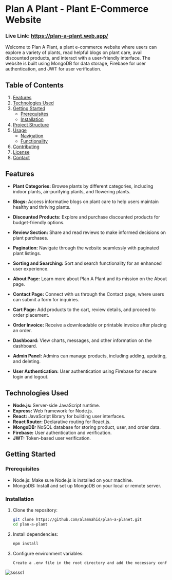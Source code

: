 # Plan A Plant - Plant E-Commerce Website
### Live Link: https://plan-a-plant.web.app/

Welcome to Plan A Plant, a plant e-commerce website where users can explore a variety of plants, read helpful blogs on plant care, avail discounted products, and interact with a user-friendly interface. The website is built using MongoDB for data storage, Firebase for user authentication, and JWT for user verification.

## Table of Contents
1. [Features](#features)
2. [Technologies Used](#technologies-used)
3. [Getting Started](#getting-started)
   - [Prerequisites](#prerequisites)
   - [Installation](#installation)
4. [Project Structure](#project-structure)
5. [Usage](#usage)
   - [Navigation](#navigation)
   - [Functionality](#functionality)
6. [Contributing](#contributing)
7. [License](#license)
8. [Contact](#contact)

## Features

- **Plant Categories:** Browse plants by different categories, including indoor plants, air-purifying plants, and flowering plants.

- **Blogs:** Access informative blogs on plant care to help users maintain healthy and thriving plants.

- **Discounted Products:** Explore and purchase discounted products for budget-friendly options.

- **Review Section:** Share and read reviews to make informed decisions on plant purchases.

- **Pagination:** Navigate through the website seamlessly with paginated plant listings.

- **Sorting and Searching:** Sort and search functionality for an enhanced user experience.

- **About Page:** Learn more about Plan A Plant and its mission on the About page.

- **Contact Page:** Connect with us through the Contact page, where users can submit a form for inquiries.

- **Cart Page:** Add products to the cart, review details, and proceed to order placement.

- **Order Invoice:** Receive a downloadable or printable invoice after placing an order.

- **Dashboard:** View charts, messages, and other information on the dashboard.

- **Admin Panel:** Admins can manage products, including adding, updating, and deleting.

- **User Authentication:** User authentication using Firebase for secure login and logout.

## Technologies Used

- **Node.js:** Server-side JavaScript runtime.
- **Express:** Web framework for Node.js.
- **React:** JavaScript library for building user interfaces.
- **React Router:** Declarative routing for React.js.
- **MongoDB:** NoSQL database for storing product, user, and order data.
- **Firebase:** User authentication and verification.
- **JWT:** Token-based user verification.

## Getting Started

### Prerequisites

- Node.js: Make sure Node.js is installed on your machine.
- MongoDB: Install and set up MongoDB on your local or remote server.

### Installation

1. Clone the repository:

   ```bash
   git clone https://github.com/alamnahid/plan-a-planet.git
   cd plan-a-plant

2. Install dependencies:

   ```bash
   npm install

3. Configure environment variables:

   ```bash
   Create a .env file in the root directory and add the necessary configuration variables.

![sssss1](https://github.com/alamnahid/plan-a-planet/assets/138557372/cd75449b-5598-4e3a-b3e5-4d3d4c11584d)
